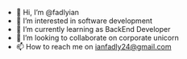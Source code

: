 - 👋 Hi, I’m @fadlyian
- 👀 I’m interested in software development
- 🌱 I’m currently learning as BackEnd Developer
- 💞️ I’m looking to collaborate on corporate unicorn
- 📫 How to reach me on ianfadly24@gmail.com

<!---
fadlyian/fadlyian is a ✨ special ✨ repository because its `README.md` (this file) appears on your GitHub profile.
You can click the Preview link to take a look at your changes.
--->
